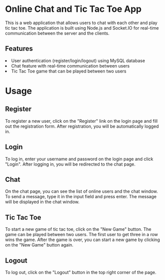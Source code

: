 

<h1> Online Chat and Tic Tac Toe App
 </h1>
This is a web application that allows users to chat with each other and play tic tac toe. The application is built using Node.js and Socket.IO for real-time communication between the server and the clients.

<h2>Features</h2>
<li>User authentication (register/login/logout) using MySQL database</li>
<li>Chat feature with real-time communication between users</li>
<li>Tic Tac Toe game that can be played between two users</li>


<h1> Usage </h1>
<h2>Register</h2>
To register a new user, click on the "Register" link on the login page and fill out the registration form. After registration, you will be automatically logged in.

<h2>Login </h2>
To log in, enter your username and password on the login page and click "Login". After logging in, you will be redirected to the chat page.

<h2> Chat </h2>
On the chat page, you can see the list of online users and the chat window. To send a message, type it in the input field and press enter. The message will be displayed in the chat window.

<h2> Tic Tac Toe </h2>
To start a new game of tic tac toe, click on the "New Game" button. The game can be played between two users. The first user to get three in a row wins the game. After the game is over, you can start a new game by clicking on the "New Game" button again.

<h2> Logout </h2>
To log out, click on the "Logout" button in the top right corner of the page.
